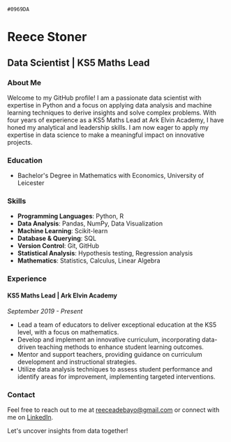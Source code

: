 `#0969DA`
# Reece Stoner

## Data Scientist | KS5 Maths Lead

### About Me

Welcome to my GitHub profile! I am a passionate data scientist with expertise in Python and a focus on applying data analysis and machine learning techniques to derive insights and solve complex problems. With four years of experience as a KS5 Maths Lead at Ark Elvin Academy, I have honed my analytical and leadership skills. I am now eager to apply my expertise in data science to make a meaningful impact on innovative projects.

### Education

- Bachelor's Degree in Mathematics with Economics, University of Leicester

### Skills

- **Programming Languages**: Python, R
- **Data Analysis**: Pandas, NumPy, Data Visualization
- **Machine Learning**: Scikit-learn
- **Database & Querying**: SQL
- **Version Control**: Git, GitHub
- **Statistical Analysis**: Hypothesis testing, Regression analysis
- **Mathematics**: Statistics, Calculus, Linear Algebra

### Experience

#### KS5 Maths Lead | Ark Elvin Academy
*September 2019 - Present*

- Lead a team of educators to deliver exceptional education at the KS5 level, with a focus on mathematics.
- Develop and implement an innovative curriculum, incorporating data-driven teaching methods to enhance student learning outcomes.
- Mentor and support teachers, providing guidance on curriculum development and instructional strategies.
- Utilize data analysis techniques to assess student performance and identify areas for improvement, implementing targeted interventions.

### Contact

Feel free to reach out to me at [reeceadebayo@gmail.com](mailto:reeceadebayo@gmail.com) or connect with me on [LinkedIn](https://www.linkedin.com/in/reece-stoner-135298132/).

Let's uncover insights from data together!
